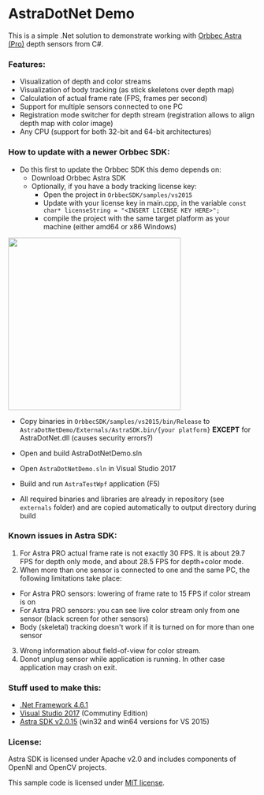 # AstraDotNet Demo

This is a simple .Net solution to demonstrate working with [Orbbec Astra (Pro)](https://orbbec3d.com/product-astra/) depth sensors from C#.

### Features:

* Visualization of depth and color streams
* Visualization of body tracking (as stick skeletons over depth map)
* Calculation of actual frame rate (FPS, frames per second)
* Support for multiple sensors connected to one PC
* Registration mode switcher for depth stream (registration allows to align depth map with color image)
* Any CPU (support for both 32-bit and 64-bit architectures)


### How to update with a newer Orbbec SDK:

* Do this first to update the Orbbec SDK this demo depends on:
  * Download Orbbec Astra SDK
  * Optionally, if you have a body tracking license key: 
    * Open the project in `OrbbecSDK/samples/vs2015`
    * Update with your license key in main.cpp, in the variable `const char* licenseString = "<INSERT LICENSE KEY HERE>";`
    * compile the project with the same target platform as your machine (either amd64 or x86 Windows)
    
<img src="https://i.imgur.com/0flyP9J.png" width="350"/>

  *  Copy binaries in `OrbbecSDK/samples/vs2015/bin/Release` to `AstraDotNetDemo/Externals/AstraSDK.bin/{your platform}` <b>EXCEPT</b> for AstraDotNet.dll (causes security errors?)
  * Open and build AstraDotNetDemo.sln

* Open `AstraDotNetDemo.sln` in Visual Studio 2017
* Build and run `AstraTestWpf` application (F5)
* All required binaries and libraries are already in repository (see `externals` folder) and are copied automatically to output directory during build


### Known issues in Astra SDK:

1. For Astra PRO actual frame rate is not exactly 30 FPS. It is about 29.7 FPS for depth only mode, and about 28.5 FPS for depth+color mode.
2. When more than one sensor is connected to one and the same PC, the following limitations take place:
 * For Astra PRO sensors: lowering of frame rate to 15 FPS if color stream is on
 * For Astra PRO sensors: you can see live color stream only from one sensor (black screen for other sensors)
 * Body (skeletal) tracking doesn't work if it is turned on for more than one sensor
3. Wrong information about field-of-view for color stream.
4. Donot unplug sensor while application is running. In other case application may crash on exit.


### Stuff used to make this:

 * [.Net Framework 4.6.1](https://www.microsoft.com/en-us/download/details.aspx?id=49981)
 * [Visual Studio 2017](https://www.visualstudio.com/downloads/) (Commutiny Edition)
 * [Astra SDK v2.0.15](https://orbbec3d.com/develop/) (win32 and win64 versions for VS 2015)


### License:

Astra SDK is licensed under Apache v2.0 and includes components of OpenNI and OpenCV projects.

This sample code is licensed under [MIT license](https://opensource.org/licenses/MIT).
